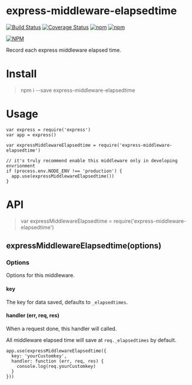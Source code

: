 # express-middleware-elapsedtime

[![Build Status](https://travis-ci.org/isayme/express-middleware-elapsedtime.svg?branch=master)](https://travis-ci.org/isayme/express-middleware-elapsedtime)
[![Coverage Status](https://coveralls.io/repos/github/isayme/express-middleware-elapsedtime/badge.svg?branch=master)](https://coveralls.io/github/isayme/express-middleware-elapsedtime?branch=master)
[![npm](https://img.shields.io/npm/v/express-middleware-elapsedtime.svg?maxAge=2592000)](https://travis-ci.org/isayme/express-middleware-elapsedtime)
[![npm](https://img.shields.io/npm/l/express-middleware-elapsedtime.svg?maxAge=2592000)](https://travis-ci.org/isayme/express-middleware-elapsedtime)

[![NPM](https://nodei.co/npm/express-middleware-elapsedtime.png)](https://nodei.co/npm/express-middleware-elapsedtime/)

Record each express middleware elapsed time.

# Install
> npm i --save express-middleware-elapsedtime

# Usage

````
var express = require('express')
var app = express()

var expressMiddlewareElapsedtime = require('express-middleware-elapsedtime')

// it's truly recommend enable this middleware only in developing envrionment
if (process.env.NODE_ENV !== 'production') {
  app.use(expressMiddlewareElapsedtime())
}
````

# API
> var expressMiddlewareElapsedtime = require('express-middleware-elapsedtime')


## expressMiddlewareElapsedtime(options)

### Options
Options for this middleware.

#### key
The key for data saved, defaults to `_elapsedtimes`.

#### handler (err, req, res)
When a request done, this handler will called.

All middleware elapsed time will save at `req._elapsedtimes` by default.

````
app.use(expressMiddlewareElapsedtime({
  key: 'yourCustomkey',
  handler: function (err, req, res) {
    console.log(req.yourCustomkey)
  }
}))
````
